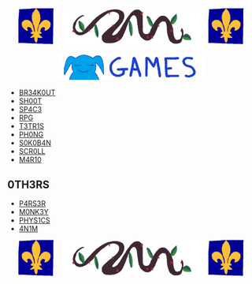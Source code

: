 <p align="center">
  <img src="https://raw.githubusercontent.com/4v0v/4v0v/main/lys.gif" width="15%">
  <img src="https://raw.githubusercontent.com/4v0v/4v0v/main/leaf.gif" width="60%">
  <img src="https://raw.githubusercontent.com/4v0v/4v0v/main/lys.gif" width="15%">
</p>

<p align="center">
  <img src="https://raw.githubusercontent.com/4v0v/4v0v/main/blue_demon.gif" width="60%">
</p>

- <a href="https://github.com/4v0v/br34k0ut"> BR34K0UT</a>
- <a href="https://github.com/4v0v/sh00t"> SH00T </a>
- <a href="https://github.com/4v0v/sp4c3"> SP4C3 </a>
- <a href="https://github.com/4v0v/rpg"> RPG </a>
- <a href="https://github.com/4v0v/t3tr1s"> T3TR1S </a>
- <a href="https://github.com/4v0v/ph0ng"> PH0NG </a>
- <a href="https://github.com/4v0v/s0k0b4n"> S0K0B4N </a>
- <a href="https://github.com/4v0v/scr0ll"> SCR0LL </a>
- <a href="https://github.com/4v0v/m4r10"> M4R10 </a>

## 0TH3RS

- <a href="https://github.com/4v0v/p4rs3r"> P4RS3R </a>
- <a href="https://github.com/4v0v/m0nk3y"> M0NK3Y </a>
- <a href="https://github.com/4v0v/phys1cs"> PHYS1CS </a>
- <a href="https://github.com/4v0v/4n1m"> 4N1M </a>


<p align="center">
  <img src="https://raw.githubusercontent.com/4v0v/4v0v/main/lys.gif" width="15%">
  <img src="https://raw.githubusercontent.com/4v0v/4v0v/main/leaf.gif" width="60%">
  <img src="https://raw.githubusercontent.com/4v0v/4v0v/main/lys.gif" width="15%">
</p>
